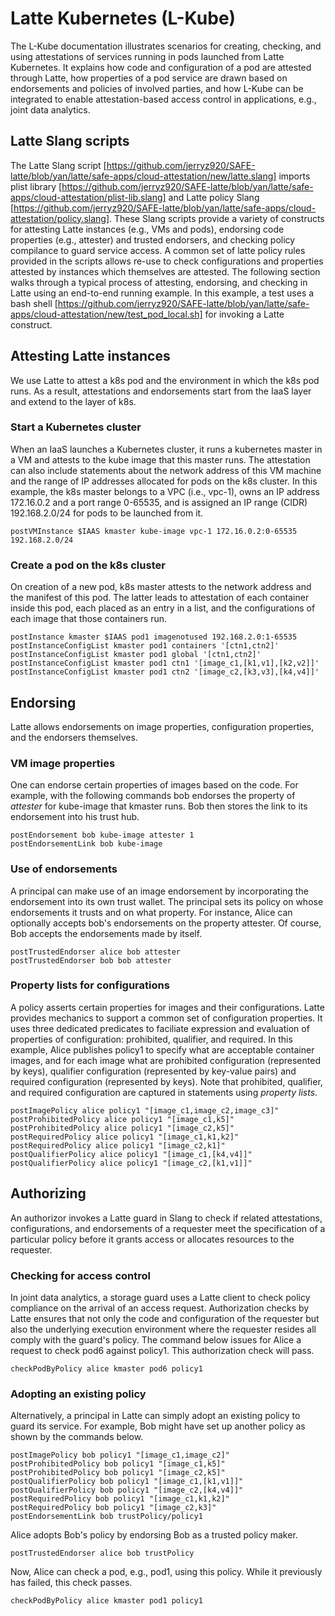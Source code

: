 # Latte Kubernetes (L-Kube)

The L-Kube documentation illustrates scenarios for creating, checking,
and using attestations of services running in pods launched from Latte Kubernetes.
It explains how code and configuration of a pod are attested through
Latte, how properties of a pod service are drawn based on endorsements
and policies of involved parties, and how L-Kube can be integrated to enable
attestation-based access control in applications, e.g., joint data
analytics. 

## Latte Slang scripts
The Latte Slang script [https://github.com/jerryz920/SAFE-latte/blob/yan/latte/safe-apps/cloud-attestation/new/latte.slang]
imports plist library [https://github.com/jerryz920/SAFE-latte/blob/yan/latte/safe-apps/cloud-attestation/plist-lib.slang]
and Latte policy Slang [https://github.com/jerryz920/SAFE-latte/blob/yan/latte/safe-apps/cloud-attestation/policy.slang].
These Slang scripts provide a variety of constructs for attesting Latte instances
(e.g., VMs and pods), endorsing code properties (e.g., attester) and trusted endorsers,
and checking policy compilance to guard service access. A common set of
latte policy rules provided in the scripts allows re-use to check configurations
and properties attested by instances which themselves are attested.
The following section walks through a typical process of
attesting, endorsing, and checking in Latte using an end-to-end running example.
In this example, a test uses a bash shell
[https://github.com/jerryz920/SAFE-latte/blob/yan/latte/safe-apps/cloud-attestation/new/test_pod_local.sh] 
for invoking a Latte construct. 
  

## Attesting Latte instances
We use Latte to attest a k8s pod and the environment in
which the k8s pod runs. As a result, attestations and endorsements
start from the IaaS layer and extend to the layer of k8s. 

### Start a Kubernetes cluster
When an IaaS launches a Kubernetes cluster, it runs a kubernetes
master in a VM and attests to the kube image that this master
runs. The attestation can also include statements about the network
address of this VM machine and the range of IP addresses allocated for
pods on the k8s cluster. In this example, the k8s master belongs to a
VPC (i.e., vpc-1), owns an IP address
172.16.0.2 and a port range 0-65535, and is assigned an IP range (CIDR)
192.168.2.0/24 for pods to be launched from it.

```
postVMInstance $IAAS kmaster kube-image vpc-1 172.16.0.2:0-65535 192.168.2.0/24
```

### Create a pod on the k8s cluster
On creation of a new pod, k8s master attests to the network
address and the manifest
of this pod. The latter leads to attestation of each container
inside this pod, each placed as an entry in a list, and the configurations
of each image that those containers run.

```
postInstance kmaster $IAAS pod1 imagenotused 192.168.2.0:1-65535
postInstanceConfigList kmaster pod1 containers '[ctn1,ctn2]'
postInstanceConfigList kmaster pod1 global '[ctn1,ctn2]'
postInstanceConfigList kmaster pod1 ctn1 '[image_c1,[k1,v1],[k2,v2]]'
postInstanceConfigList kmaster pod1 ctn2 '[image_c2,[k3,v3],[k4,v4]]'
```

## Endorsing
Latte allows endorsements on image properties, configuration properties, and
the endorsers themselves. 

### VM image properties
One can endorse certain properties of images based on the code. 
For example, with the following commands bob 
endorses the property of *attester* for kube-image that kmaster runs. 
Bob then stores the link to its endorsement into his trust hub.

```
postEndorsement bob kube-image attester 1
postEndorsementLink bob kube-image
```

### Use of endorsements
A principal can make use of an image endorsement by incorporating the
endorsement into its own trust wallet. The principal sets
its policy on whose endorsements it trusts and on what property.
For instance, Alice can optionally accepts bob's endorsements on the
property attester. Of course, Bob accepts the endorsements made by itself. 

```
postTrustedEndorser alice bob attester
postTrustedEndorser bob bob attester
``` 

### Property lists for configurations

A policy asserts certain properties for images
and their configurations.
Latte provides  mechanics to support a common set of configuration properties.
It uses three dedicated predicates to faciliate expression and evaluation
of properties of configuration: prohibited, qualifier, and required.
In this example, Alice publishes policy1 to specify what are
acceptable container images, and for each image what are prohibited 
configuration (represented by keys), qualifier configuration (represented
by key-value pairs) and required configuration (represented by
keys). Note that prohibited, qualifier, and required configuration 
are captured in statements using *property lists*.

```
postImagePolicy alice policy1 "[image_c1,image_c2,image_c3]"
postProhibitedPolicy alice policy1 "[image_c1,k5]"
postProhibitedPolicy alice policy1 "[image_c2,k5]"
postRequiredPolicy alice policy1 "[image_c1,k1,k2]"
postRequiredPolicy alice policy1 "[image_c2,k1]"
postQualifierPolicy alice policy1 "[image_c1,[k4,v4]]"
postQualifierPolicy alice policy1 "[image_c2,[k1,v1]]"
```

## Authorizing
An authorizor invokes a Latte guard in Slang to check if 
related attestations, configurations, and endorsements of a requester
meet the specification of a particular policy before it
grants access or allocates resources
to the requester. 

### Checking for access control
In joint data analytics, a storage guard uses a Latte client
to check policy compliance on the arrival of
an access request. Authorization checks by Latte ensures that not only the 
code and configuration of the requester but also the underlying execution 
environment where the
requester resides all comply with the guard's policy. The command below
issues for Alice a request to check pod6 against policy1. This authorization
check will pass.

```
checkPodByPolicy alice kmaster pod6 policy1
```


### Adopting an existing policy

Alternatively, a principal in Latte can simply adopt an existing policy to 
guard its service. For example, Bob might have set up another policy as shown
by the commands below. 

```
postImagePolicy bob policy1 "[image_c1,image_c2]"
postProhibitedPolicy bob policy1 "[image_c1,k5]"
postProhibitedPolicy bob policy1 "[image_c2,k5]"
postQualifierPolicy bob policy1 "[image_c1,[k1,v1]]"
postQualifierPolicy bob policy1 "[image_c2,[k4,v4]]"
postRequiredPolicy bob policy1 "[image_c1,k1,k2]"
postRequiredPolicy bob policy1 "[image_c2,k3]"
postEndorsementLink bob trustPolicy/policy1
```

Alice adopts Bob's policy by endorsing Bob as a trusted policy maker.

```
postTrustedEndorser alice bob trustPolicy
```

Now, Alice can check a pod, e.g., pod1, using this policy. While it previously has failed, 
this check passes. 

```
checkPodByPolicy alice kmaster pod1 policy1
```